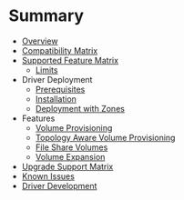 # Summary

* [Overview](overview.md)
* [Compatibility Matrix](compatiblity_matrix.md)
* [Supported Feature Matrix](supported_features_matrix.md)
  * [Limits](limits.md)
* Driver Deployment
  * [Prerequisites](driver-deployment/prerequisites.md)
  * [Installation](driver-deployment/installation.md)
  * [Deployment with Zones](driver-deployment/deploying_csi_with_zones.md)
* Features
  * [Volume Provisioning](features/volume_provisioning.md)
  * [Topology Aware Volume Provisioning](features/topology_aware_volume_provisioning.md)
  * [File Share Volumes](features/file_share_volumes.md)
  * [Volume Expansion](features/volume_expansion.md)
* [Upgrade Support Matrix](upgrade_support_matrix.md)
* [Known Issues](known_issues.md)
* [Driver Development](development.md)
